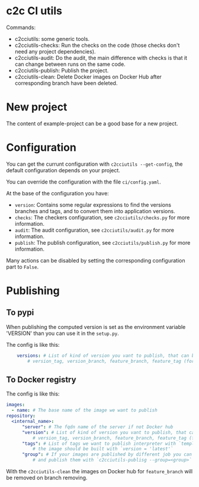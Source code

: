 # c2c CI utils


Commands:
  - c2cciutils: some generic tools.
  - c2cciutils-checks: Run the checks on the code (those checks don't need any project dependencies).
  - c2cciutils-audit: Do the audit, the main difference with checks is that it can change between runs on the same code.
  - c2cciutils-publish: Publish the project.
  - c2cciutils-clean: Delete Docker images on Docker Hub after corresponding branch have been deleted.


# New project

The content of example-project can be a good base for a new project.

# Configuration

You can get the currunt configuration with `c2cciutils --get-config`, the default configuration depends on your project.

You can override the configuration with the file `ci/config.yaml`.

At the base of the configuration you have:

* `version`: Contains some regular expressions to find the versions branches and tags, and to convert them into application versions.
* `checks`: The checkers configuration, see `c2cciutils/checks.py` for more information.
* `audit`: The audit configuration, see `c2cciutils/audit.py` for more information.
* `publish`: The publish configuration, see `c2cciutils/publish.py` for more information.

Many actions can be disabled by setting the corresponding configuration part to `False`.

# Publishing

## To pypi

When publishing the computed version is set as the environment variable 'VERSION' than you can use it in
the `setup.py`.

The config is like this:

```yaml
    versions: # List of kind of version you vant to publish, that can be: custom (used by rebuild),
        # version_tag, version_branch, feature_branch, feature_tag (for pull request)
```

## To Docker registry

The config is like this:

```yaml
images:
  - name: # The base name of the image we want to publish
repository:
  <internal_name>:
      "server": # The fqdn name of the server if not Docker hub
      "version": # List of kind of version you vant to publish, that can be: custom (used by rebuild),
          # version_tag, version_branch, feature_branch, feature_tag (for pull request)
      "tags": # List of tags we want to publish interpreter with `template(version=version)`
          # the image should be built with `version = 'latest'`
      "group": # If your images are published by different job you can separate them in different groups
          # and publish them with `c2cciutils-publisg --group=<group>`
```

With the `c2cciutils-clean` the images on Docker hub for `feature_branch` will be removed on branch removing.
